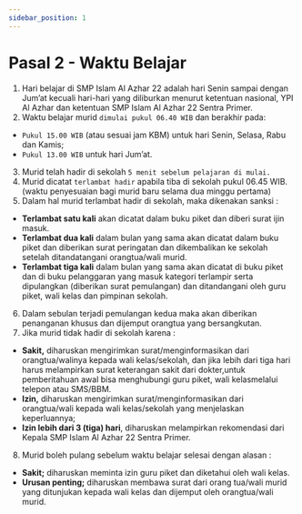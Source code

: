 ```yaml
---
sidebar_position: 1
---
```


# Pasal 2 - Waktu Belajar

1. Hari belajar di SMP Islam Al Azhar 22 adalah hari Senin sampai dengan Jum’at kecuali hari-hari yang diliburkan menurut ketentuan nasional, YPI Al Azhar dan ketentuan SMP Islam Al Azhar 22 Sentra Primer.
2. Waktu belajar murid `dimulai pukul 06.40 WIB` dan berakhir pada:
  * `Pukul 15.00 WIB` (atau sesuai jam KBM) untuk hari Senin, Selasa, Rabu dan Kamis;
  * `Pukul 13.00 WIB` untuk hari Jum’at.
3. Murid telah hadir di sekolah `5 menit sebelum pelajaran di mulai.`
4. Murid dicatat `terlambat hadir` apabila tiba di sekolah pukul 06.45 WIB. (waktu penyesuaian bagi murid baru selama dua minggu pertama)
5. Dalam hal murid terlambat hadir di sekolah, maka dikenakan sanksi :
  * **Terlambat satu kali** akan dicatat dalam buku piket dan diberi surat ijin masuk.
  * **Terlambat dua kali** dalam bulan yang sama akan dicatat dalam buku piket dan diberikan surat peringatan dan dikembalikan ke sekolah setelah ditandatangani orangtua/wali murid.
  * **Terlambat tiga kali** dalam bulan yang sama akan dicatat di buku piket dan di buku pelanggaran yang masuk kategori terlampir serta dipulangkan (diberikan surat pemulangan) dan ditandangani oleh guru piket, wali kelas dan pimpinan sekolah.
6. Dalam sebulan terjadi pemulangan kedua maka akan diberikan penanganan khusus dan dijemput orangtua yang bersangkutan.
7. Jika murid tidak hadir di sekolah karena :
  * **Sakit,** diharuskan mengirimkan surat/menginformasikan dari orangtua/walinya kepada wali kelas/sekolah, dan jika lebih dari tiga hari harus melampirkan surat keterangan sakit dari dokter,untuk pemberitahuan awal bisa menghubungi guru piket, wali kelasmelalui telepon atau SMS/BBM.
  * **Izin,** diharuskan mengirimkan surat/menginformasikan dari orangtua/wali kepada wali kelas/sekolah yang menjelaskan keperluannya;
  * **Izin lebih dari 3 (tiga) hari**, diharuskan melampirkan rekomendasi dari Kepala SMP Islam Al Azhar 22 Sentra Primer.
8. Murid boleh pulang sebelum waktu belajar selesai dengan alasan :
  * **Sakit;** diharuskan meminta izin guru piket dan diketahui oleh wali kelas.
  * **Urusan penting;** diharuskan membawa surat dari orang tua/wali murid yang ditunjukan kepada wali kelas dan dijemput oleh orangtua/wali murid.
